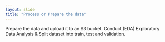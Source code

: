 ```yaml
---
layout: slide
title: "Process or Prepare the data"
---
```

Prepare the data and upload it to an S3 bucket. Conduct (EDA) Exploratory Data Analysis & Split dataset into train, test and validation.
